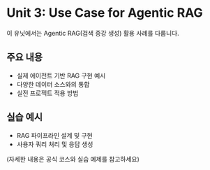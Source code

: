 # Unit 3: Use Case for Agentic RAG

이 유닛에서는 Agentic RAG(검색 증강 생성) 활용 사례를 다룹니다.

## 주요 내용
- 실제 에이전트 기반 RAG 구현 예시
- 다양한 데이터 소스와의 통합
- 실전 프로젝트 적용 방법

## 실습 예시
- RAG 파이프라인 설계 및 구현
- 사용자 쿼리 처리 및 응답 생성

(자세한 내용은 공식 코스와 실습 예제를 참고하세요) 
